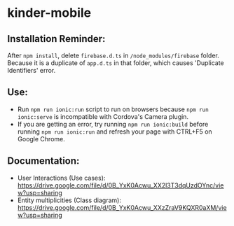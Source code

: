 # kinder-mobile

## Installation Reminder:
After `npm install`, delete  `firebase.d.ts` in `/node_modules/firebase` folder. Because it is a duplicate of `app.d.ts` in that folder, which causes 'Duplicate Identifiers' error.  
## Use:
- Run `npm run ionic:run` script to run on browsers because `npm run ionic:serve` is incompatible with Cordova's Camera plugin.  
- If you are getting an error, try running `npm run ionic:build` before running `npm run ionic:run` and refresh your page with CTRL+F5 on Google Chrome.  
## Documentation:
- User Interactions (Use cases): https://drive.google.com/file/d/0B_YxK0Acwu_XX2l3T3dqUzdOYnc/view?usp=sharing
- Entity multiplicities (Class diagram): https://drive.google.com/file/d/0B_YxK0Acwu_XXzZraV9KQXR0aXM/view?usp=sharing
